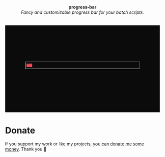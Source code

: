 <p align="center">
	<b>progress-bar</b>
	<br>
 	<i>Fancy and customizable progress bar for your batch scripts.</i>
	<br><br><br>
	<img alt="preview" src="https://raw.githubusercontent.com/hXR16F/progress-bar/main/preview.gif">
</p>

# Donate
If you support my work or like my projects, [you can donate me some money](https://github.com/hXR16F/donate/blob/master/README.md). Thank you 💙
